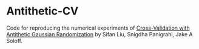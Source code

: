 # Antithetic-CV

Code for reproducing the numerical experiments of [Cross-Validation with Antithetic Gaussian Randomization](https://arxiv.org/abs/2412.14423) by Sifan Liu, Snigdha Panigrahi, Jake A Soloff.

